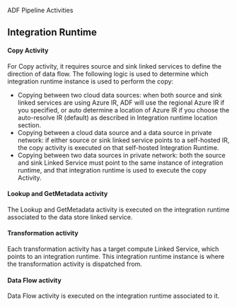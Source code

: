 ADF Pipeline Activities

## Integration Runtime

#### Copy Activity
For Copy activity, it requires source and sink linked services to define the direction of data flow. The following logic is used to determine which integration runtime instance is used to perform the copy:

- Copying between two cloud data sources: when both source and sink linked services are using Azure IR, ADF will use the regional Azure IR if you specified, or auto determine a location of Azure IR if you choose the auto-resolve IR (default) as described in Integration runtime location section.
- Copying between a cloud data source and a data source in private network: if either source or sink linked service points to a self-hosted IR, the copy activity is executed on that self-hosted Integration Runtime.
- Copying between two data sources in private network: both the source and sink Linked Service must point to the same instance of integration runtime, and that integration runtime is used to execute the copy Activity.

#### Lookup and GetMetadata activity
The Lookup and GetMetadata activity is executed on the integration runtime associated to the data store linked service.

#### Transformation activity
Each transformation activity has a target compute Linked Service, which points to an integration runtime. This integration runtime instance is where the transformation activity is dispatched from. 

#### Data Flow activity
Data Flow activity is executed on the integration runtime associated to it.




